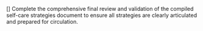 [] Complete the comprehensive final review and validation of the compiled self-care strategies document to ensure all strategies are clearly articulated and prepared for circulation.